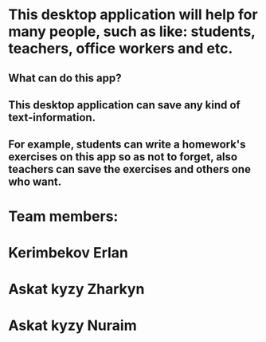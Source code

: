 # This desktop application will help for many people, such as like: students, teachers, office workers and etc. #
## What can do this app? ##
## This desktop application can save any kind of text-information. ##
## For example, students can write a homework's exercises on this app so as not to forget, also teachers can save the exercises and others one who want. ##


# Team members: #
# Kerimbekov Erlan #
# Askat kyzy Zharkyn #
# Askat kyzy Nuraim #
